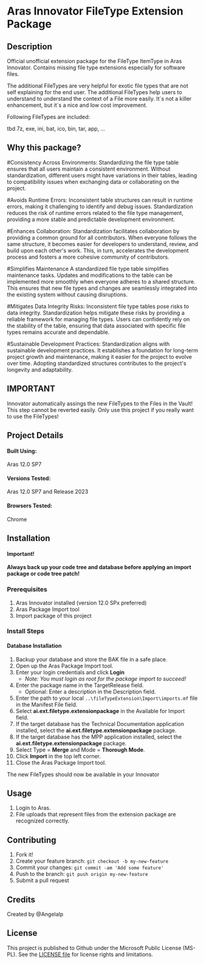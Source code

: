 # Aras Innovator FileType Extension Package
## Description
Official unofficial extension package for the FileType ItemType in Aras Innovator. Contains missing file type extensions especially for software files. 

The additional FileTypes are very helpful for exotic file types that are not self explaining for the end user. The additional FileTypes help users to understand to understand the context of a File more easily. It´s not a killer enhancement, but it´s a nice and low cost improvement. 

Following FileTypes are included:

tbd
7z, exe, ini, bat, ico, bin, tar, app, ...


## Why this package?

#Consistency Across Environments:
Standardizing the file type table ensures that all users maintain a consistent environment. Without standardization, different users might have variations in their tables, leading to compatibility issues when exchanging data or collaborating on the project.

#Avoids Runtime Errors:
Inconsistent table structures can result in runtime errors, making it challenging to identify and debug issues. Standardization reduces the risk of runtime errors related to the file type management, providing a more stable and predictable development environment.

#Enhances Collaboration:
Standardization facilitates collaboration by providing a common ground for all contributors. When everyone follows the same structure, it becomes easier for developers to understand, review, and build upon each other's work. This, in turn, accelerates the development process and fosters a more cohesive community of contributors.

#Simplifies Maintenance
A standardized file type table simplifies maintenance tasks. Updates and modifications to the table can be implemented more smoothly when everyone adheres to a shared structure. This ensures that new file types and changes are seamlessly integrated into the existing system without causing disruptions.

#Mitigates Data Integrity Risks:
Inconsistent file type tables pose risks to data integrity. Standardization helps mitigate these risks by providing a reliable framework for managing file types. Users can confidently rely on the stability of the table, ensuring that data associated with specific file types remains accurate and dependable.

#Sustainable Development Practices:
Standardization aligns with sustainable development practices. It establishes a foundation for long-term project growth and maintenance, making it easier for the project to evolve over time. Adopting standardized structures contributes to the project's longevity and adaptability.


## IMPORTANT

Innovator automatically assings the new FileTypes to the Files in the Vault! This step cannot be reverted easily. Only use this project if you really want to use the FileTypes!

## Project Details

#### Built Using:
Aras 12.0 SP7

#### Versions Tested:
Aras 12.0 SP7 and Release 2023

#### Browsers Tested:
Chrome


## Installation

#### Important!
**Always back up your code tree and database before applying an import package or code tree patch!**

### Prerequisites

1. Aras Innovator installed (version 12.0 SPx preferred)
2. Aras Package Import tool
3. Import package of this project

### Install Steps

#### Database Installation
1. Backup your database and store the BAK file in a safe place.
2. Open up the Aras Package Import tool.
3. Enter your login credentials and click **Login**
    * _Note: You must login as root for the package import to succeed!_
4. Enter the package name in the TargetRelease field.
    * Optional: Enter a description in the Description field.
5. Enter the path to your local `..\fileTypeExtension\Import\imports.mf` file in the Manifest File field.
6. Select **ai.ext.filetype.extensionpackage** in the Available for Import field.
7. If the target database has the Technical Documentation application installed, select the **ai.ext.filetype.extensionpackage** package.
8. If the target database has the MPP application installed, select the **ai.ext.filetype.extensionpackage** package.
9. Select Type = **Merge** and Mode = **Thorough Mode**.
10. Click **Import** in the top left corner.
11. Close the Aras Package Import tool.

The new FileTypes should now be available in your Innovator

## Usage

1. Login to Aras.
2. File uploads that represent files from the extension package are recognized correctly.

## Contributing

1. Fork it!
2. Create your feature branch: `git checkout -b my-new-feature`
3. Commit your changes: `git commit -am 'Add some feature'`
4. Push to the branch: `git push origin my-new-feature`
5. Submit a pull request

## Credits

Created by @AngelaIp

## License

This project is published to Github under the Microsoft Public License (MS-PL). See the [LICENSE file](./LICENSE.md) for license rights and limitations.

